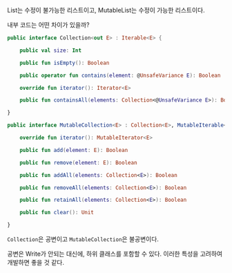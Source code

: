 
List는 수정이 불가능한 리스트이고, MutableList는 수정이 가능한 리스트이다.

내부 코드는 어떤 차이가 있을까?

```kotlin
public interface Collection<out E> : Iterable<E> {

    public val size: Int

    public fun isEmpty(): Boolean

    public operator fun contains(element: @UnsafeVariance E): Boolean

    override fun iterator(): Iterator<E>

    public fun containsAll(elements: Collection<@UnsafeVariance E>): Boolean

}

public interface MutableCollection<E> : Collection<E>, MutableIterable<E> {

    override fun iterator(): MutableIterator<E>

    public fun add(element: E): Boolean

    public fun remove(element: E): Boolean

    public fun addAll(elements: Collection<E>): Boolean

    public fun removeAll(elements: Collection<E>): Boolean

    public fun retainAll(elements: Collection<E>): Boolean

    public fun clear(): Unit

}
```

`Collection`은 공변이고 `MutableCollection`은 불공변이다.

공변은 Write가 안되는 대신에, 하위 클래스를 포함할 수 있다. 이러한 특성을 고려하여 개발하면 좋을 것 같다.


